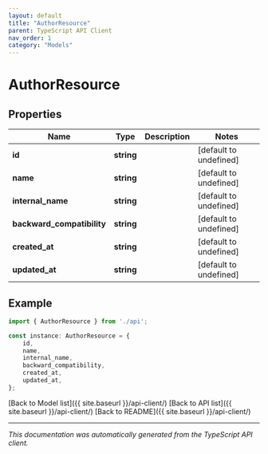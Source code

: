 ```yaml
---
layout: default
title: "AuthorResource"
parent: TypeScript API Client
nav_order: 1
category: "Models"
---
```


# AuthorResource


## Properties

Name | Type | Description | Notes
------------ | ------------- | ------------- | -------------
**id** | **string** |  | [default to undefined]
**name** | **string** |  | [default to undefined]
**internal_name** | **string** |  | [default to undefined]
**backward_compatibility** | **string** |  | [default to undefined]
**created_at** | **string** |  | [default to undefined]
**updated_at** | **string** |  | [default to undefined]

## Example

```typescript
import { AuthorResource } from './api';

const instance: AuthorResource = {
    id,
    name,
    internal_name,
    backward_compatibility,
    created_at,
    updated_at,
};
```

[Back to Model list]({{ site.baseurl }}/api-client/) [Back to API list]({{ site.baseurl }}/api-client/) [Back to README]({{ site.baseurl }}/api-client/)


---

*This documentation was automatically generated from the TypeScript API client.*
